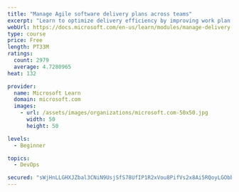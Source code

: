 ```yaml
---
title: "Manage Agile software delivery plans across teams"
excerpt: "Learn to optimize delivery efficiency by improving work plan visibility across teams."
webUrl: https://docs.microsoft.com/en-us/learn/modules/manage-delivery-plans/
type: course
price: Free
length: PT33M
ratings:
  count: 2979
  average: 4.7280965
heat: 132

provider:
  name: Microsoft Learn
  domain: microsoft.com
  images:
    - url: /assets/images/organizations/microsoft.com-50x50.jpg
      width: 50
      height: 50

levels:
  - Beginner

topics:
  - DevOps

secured: "sWjHnLLGHXJZbal3CNiN9UsjSfS78UfIP1R2xVou8PifVs2x8Ai5RQoyLGObbmxfQEdy1bR+DVT4RgBb+MZS+KykcBlWjJAis598rp3QjHBFVj7UIDMqK7UTzBQBa0/YmvRoqOpbZyaLGvxE1dT8vuDYDy0CxNYPJjmLtZp+RxtgV/z2RyO43ImtRK4RNk4dUHsJd0ESFUe5B+dyZd+yszmUVUtsXgLWIARgywkXqEU/Ck/0M0p4ncAmf74CS6sje0Lu63XxvtX7oxgJa6qurd+x/2JxPN+iQUDOPDNu+MTt8A4MvCw4jKXuaMTF93YuVlgbFSVkTkCZuATcMZqfOJFHRtgZwdESvsNLu35Rsbm4+7ysGmQo/O/cbbkeC/IXF+TGvY8LmM5xrXRLa63vVHw2s2CLQQl6H6Do0x5m7I8=;BORpAjcTMdrbgNU1Pz5RsA=="
---
```


